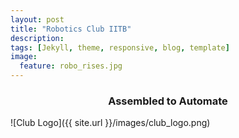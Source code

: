 ```yaml
---
layout: post
title: "Robotics Club IITB"
description:
tags: [Jekyll, theme, responsive, blog, template]
image:
  feature: robo_rises.jpg
---
```


### <center> Assembled to Automate </center> 
 ![Club Logo]({{ site.url }}/images/club_logo.png)
